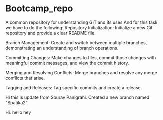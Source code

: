 # Bootcamp_repo
A common repository for understanding GIT and its uses.And for this task we have to do the following:
Repository Initialization: Initialize a new Git repository and provide a clear README file.

Branch Management: Create and switch between multiple branches, demonstrating an understanding of branch operations.

Committing Changes: Make changes to files, commit those changes with meaningful commit messages, and view the commit history.

Merging and Resolving Conflicts: Merge branches and resolve any merge conflicts that arise.

Tagging and Releases: Tag specific commits and create a release.



Hi this is update from Sourav Panigrahi.
Created a new branch named "Spatika2"


Hi.
hello
hey

